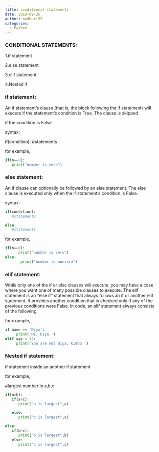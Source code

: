 ```yaml
---
title: conditional statements
date: 2019-09-26
author: madhuri55
categories:
  - Python
---
```



### CONDITIONAL STATEMENTS:

1.if statement

2.else statement

3.elif statement

4.Nested if

### if statement:

   An if statement’s clause (that is, the block following the if statement) will execute if the statement’s condition is True. The clause is skipped

if the condition is False.

syntax:

if(condition):
   #statements

for example, 
```python
if(n==0):
   print("number is zero")
```
### else statement:

An if clause can optionally be followed by an else statement. The else clause is executed only when the if statement’s condition is False. 

syntax:
```python
if(condition):
   #statements

else:
   #statements
```
for example,
```python
if(n==0):
      print("number is zero")
else:
       print("number is nonzero")
```
### elif statement:

While only one of the if or else clauses will execute, you may have a case where you want one of many possible clauses to execute. The elif statement is an “else if” statement that always follows an if or another elif statement. It provides another condition that is checked only if any of the previous conditions were False. In code, an elif statement always consists of the following: 

for example,
```python
if name == 'Diya':    
     print('Hi, Diya.') 
elif age < 12:    
     print('You are not Diya, kiddo.') 
```
### Nested if statement:

if statement inside an another if statement

for example,

#largest number in a,b,c
```python
if(a>b):
   if(a>c):
      print("a is largest",a)

   else:
      print("c is largest",c)

else:
   if(b>c):
      print("b is largest",b)
   else:
      print("c is largest",c)

```